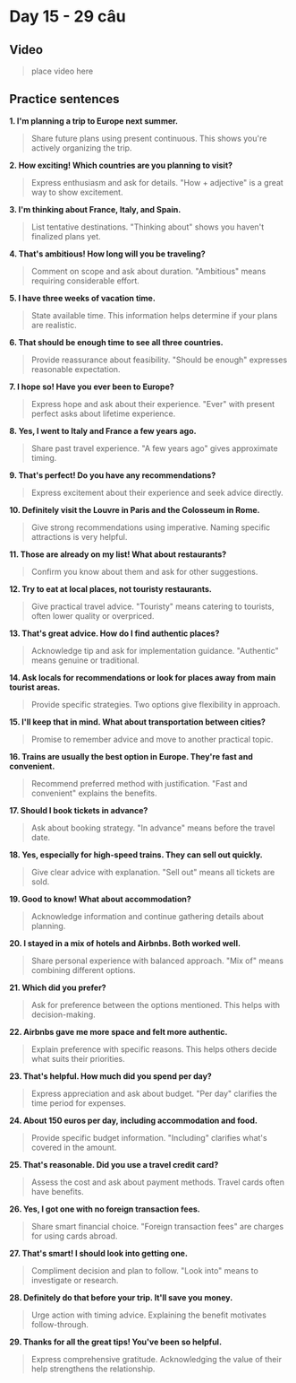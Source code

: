 # Day 15 - 29 câu

## Video
> place video here

## Practice sentences

**1. I'm planning a trip to Europe next summer.**
> Share future plans using present continuous. This shows you're actively organizing the trip.

**2. How exciting! Which countries are you planning to visit?**
> Express enthusiasm and ask for details. "How + adjective" is a great way to show excitement.

**3. I'm thinking about France, Italy, and Spain.**
> List tentative destinations. "Thinking about" shows you haven't finalized plans yet.

**4. That's ambitious! How long will you be traveling?**
> Comment on scope and ask about duration. "Ambitious" means requiring considerable effort.

**5. I have three weeks of vacation time.**
> State available time. This information helps determine if your plans are realistic.

**6. That should be enough time to see all three countries.**
> Provide reassurance about feasibility. "Should be enough" expresses reasonable expectation.

**7. I hope so! Have you ever been to Europe?**
> Express hope and ask about their experience. "Ever" with present perfect asks about lifetime experience.

**8. Yes, I went to Italy and France a few years ago.**
> Share past travel experience. "A few years ago" gives approximate timing.

**9. That's perfect! Do you have any recommendations?**
> Express excitement about their experience and seek advice directly.

**10. Definitely visit the Louvre in Paris and the Colosseum in Rome.**
> Give strong recommendations using imperative. Naming specific attractions is very helpful.

**11. Those are already on my list! What about restaurants?**
> Confirm you know about them and ask for other suggestions.

**12. Try to eat at local places, not touristy restaurants.**
> Give practical travel advice. "Touristy" means catering to tourists, often lower quality or overpriced.

**13. That's great advice. How do I find authentic places?**
> Acknowledge tip and ask for implementation guidance. "Authentic" means genuine or traditional.

**14. Ask locals for recommendations or look for places away from main tourist areas.**
> Provide specific strategies. Two options give flexibility in approach.

**15. I'll keep that in mind. What about transportation between cities?**
> Promise to remember advice and move to another practical topic.

**16. Trains are usually the best option in Europe. They're fast and convenient.**
> Recommend preferred method with justification. "Fast and convenient" explains the benefits.

**17. Should I book tickets in advance?**
> Ask about booking strategy. "In advance" means before the travel date.

**18. Yes, especially for high-speed trains. They can sell out quickly.**
> Give clear advice with explanation. "Sell out" means all tickets are sold.

**19. Good to know! What about accommodation?**
> Acknowledge information and continue gathering details about planning.

**20. I stayed in a mix of hotels and Airbnbs. Both worked well.**
> Share personal experience with balanced approach. "Mix of" means combining different options.

**21. Which did you prefer?**
> Ask for preference between the options mentioned. This helps with decision-making.

**22. Airbnbs gave me more space and felt more authentic.**
> Explain preference with specific reasons. This helps others decide what suits their priorities.

**23. That's helpful. How much did you spend per day?**
> Express appreciation and ask about budget. "Per day" clarifies the time period for expenses.

**24. About 150 euros per day, including accommodation and food.**
> Provide specific budget information. "Including" clarifies what's covered in the amount.

**25. That's reasonable. Did you use a travel credit card?**
> Assess the cost and ask about payment methods. Travel cards often have benefits.

**26. Yes, I got one with no foreign transaction fees.**
> Share smart financial choice. "Foreign transaction fees" are charges for using cards abroad.

**27. That's smart! I should look into getting one.**
> Compliment decision and plan to follow. "Look into" means to investigate or research.

**28. Definitely do that before your trip. It'll save you money.**
> Urge action with timing advice. Explaining the benefit motivates follow-through.

**29. Thanks for all the great tips! You've been so helpful.**
> Express comprehensive gratitude. Acknowledging the value of their help strengthens the relationship.

